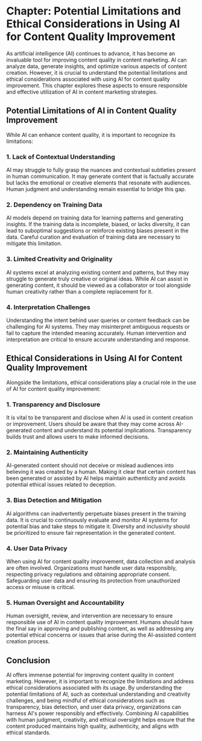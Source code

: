 Chapter: Potential Limitations and Ethical Considerations in Using AI for Content Quality Improvement
=====================================================================================================

As artificial intelligence (AI) continues to advance, it has become an invaluable tool for improving content quality in content marketing. AI can analyze data, generate insights, and optimize various aspects of content creation. However, it is crucial to understand the potential limitations and ethical considerations associated with using AI for content quality improvement. This chapter explores these aspects to ensure responsible and effective utilization of AI in content marketing strategies.

Potential Limitations of AI in Content Quality Improvement
----------------------------------------------------------

While AI can enhance content quality, it is important to recognize its limitations:

### 1. Lack of Contextual Understanding

AI may struggle to fully grasp the nuances and contextual subtleties present in human communication. It may generate content that is factually accurate but lacks the emotional or creative elements that resonate with audiences. Human judgment and understanding remain essential to bridge this gap.

### 2. Dependency on Training Data

AI models depend on training data for learning patterns and generating insights. If the training data is incomplete, biased, or lacks diversity, it can lead to suboptimal suggestions or reinforce existing biases present in the data. Careful curation and evaluation of training data are necessary to mitigate this limitation.

### 3. Limited Creativity and Originality

AI systems excel at analyzing existing content and patterns, but they may struggle to generate truly creative or original ideas. While AI can assist in generating content, it should be viewed as a collaborator or tool alongside human creativity rather than a complete replacement for it.

### 4. Interpretation Challenges

Understanding the intent behind user queries or content feedback can be challenging for AI systems. They may misinterpret ambiguous requests or fail to capture the intended meaning accurately. Human intervention and interpretation are critical to ensure accurate understanding and response.

Ethical Considerations in Using AI for Content Quality Improvement
------------------------------------------------------------------

Alongside the limitations, ethical considerations play a crucial role in the use of AI for content quality improvement:

### 1. Transparency and Disclosure

It is vital to be transparent and disclose when AI is used in content creation or improvement. Users should be aware that they may come across AI-generated content and understand its potential implications. Transparency builds trust and allows users to make informed decisions.

### 2. Maintaining Authenticity

AI-generated content should not deceive or mislead audiences into believing it was created by a human. Making it clear that certain content has been generated or assisted by AI helps maintain authenticity and avoids potential ethical issues related to deception.

### 3. Bias Detection and Mitigation

AI algorithms can inadvertently perpetuate biases present in the training data. It is crucial to continuously evaluate and monitor AI systems for potential bias and take steps to mitigate it. Diversity and inclusivity should be prioritized to ensure fair representation in the generated content.

### 4. User Data Privacy

When using AI for content quality improvement, data collection and analysis are often involved. Organizations must handle user data responsibly, respecting privacy regulations and obtaining appropriate consent. Safeguarding user data and ensuring its protection from unauthorized access or misuse is critical.

### 5. Human Oversight and Accountability

Human oversight, review, and intervention are necessary to ensure responsible use of AI in content quality improvement. Humans should have the final say in approving and publishing content, as well as addressing any potential ethical concerns or issues that arise during the AI-assisted content creation process.

Conclusion
----------

AI offers immense potential for improving content quality in content marketing. However, it is important to recognize the limitations and address ethical considerations associated with its usage. By understanding the potential limitations of AI, such as contextual understanding and creativity challenges, and being mindful of ethical considerations such as transparency, bias detection, and user data privacy, organizations can harness AI's power responsibly and effectively. Combining AI capabilities with human judgment, creativity, and ethical oversight helps ensure that the content produced maintains high quality, authenticity, and aligns with ethical standards.

